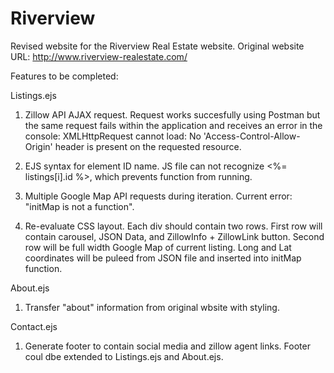 # Riverview
Revised website for the Riverview Real Estate website. 
Original website URL: http://www.riverview-realestate.com/

Features to be completed:

Listings.ejs

1. Zillow API AJAX request. Request works succesfully using Postman but the same request fails within the application
and receives an error in the console: XMLHttpRequest cannot load: No 'Access-Control-Allow-Origin' header is present on the 
requested resource.

2. EJS syntax for element ID name. JS file can not recognize <%= listings[i].id %>, which prevents function from running.

3. Multiple Google Map API requests during iteration. Current error: "initMap is not a function".

4. Re-evaluate CSS layout. Each div should contain two rows. First row will contain carousel, JSON Data, and ZillowInfo + ZillowLink button.
   Second row will be full width Google Map of current listing. Long and Lat coordinates will be puleed from JSON file and inserted into
   initMap function.
   
About.ejs

1. Transfer "about" information from original wbsite with styling.


Contact.ejs

1. Generate footer to contain social media and zillow agent links. Footer coul dbe extended to Listings.ejs and About.ejs.
